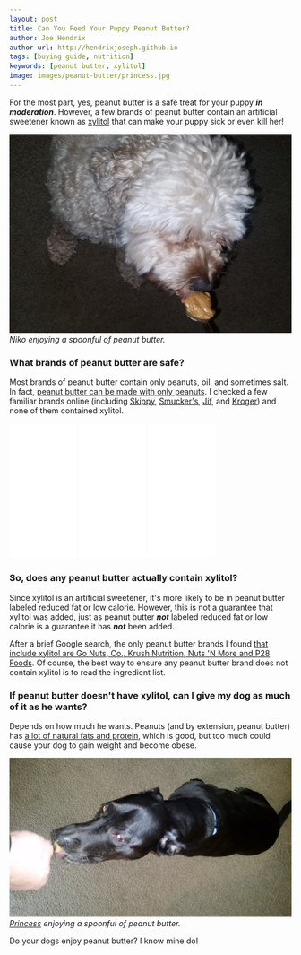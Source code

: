 ```yaml
---
layout: post
title: Can You Feed Your Puppy Peanut Butter?
author: Joe Hendrix
author-url: http://hendrixjoseph.github.io
tags: [buying guide, nutrition]
keywords: [peanut butter, xylitol]
image: images/peanut-butter/princess.jpg
---
```


For the most part, yes, peanut butter is a safe treat for your puppy ***in moderation***. However, a few brands of peanut butter contain an artificial sweetener known as [xylitol](https://en.wikipedia.org/wiki/Xylitol) that can make your puppy sick or even kill her!

![Niko enjoying a spoonful of peanut butter.](/images/peanut-butter/niko.jpg "Niko enjoying a spoonful of peanut butter.")
*Niko enjoying a spoonful of peanut butter.*

### What brands of peanut butter are safe?

Most brands of peanut butter contain only peanuts, oil, and sometimes salt. In fact, [peanut butter can be made with only peanuts](http://www.thekitchn.com/how-to-make-homemade-peanut-butter-cooking-lessons-from-the-kitchn-199110). I checked a few familiar brands online (including [Skippy](http://www.peanutbutter.com/products.php), [Smucker's](http://www.smuckers.com/products/peanut-butter), [Jif](http://www.jif.com/products), and [Kroger](http://www.fooducate.com/app#!page=product&id=808D80FE-E105-11DF-A102-FEFD45A4D471)) and none of them contained xylitol.

<iframe style="width:120px;height:240px;" marginwidth="0" marginheight="0" scrolling="no" frameborder="0" src="//ws-na.amazon-adsystem.com/widgets/q?ServiceVersion=20070822&OneJS=1&Operation=GetAdHtml&MarketPlace=US&source=ss&ref=as_ss_li_til&ad_type=product_link&tracking_id=puppysnuggles-20&marketplace=amazon&region=US&placement=B0005ZH4QI&asins=B0005ZH4QI&linkId=61dc58f742d9da2e839fc7362d4fecb0&show_border=true&link_opens_in_new_window=true"></iframe>
<iframe style="width:120px;height:240px;" marginwidth="0" marginheight="0" scrolling="no" frameborder="0" src="//ws-na.amazon-adsystem.com/widgets/q?ServiceVersion=20070822&OneJS=1&Operation=GetAdHtml&MarketPlace=US&source=ss&ref=as_ss_li_til&ad_type=product_link&tracking_id=puppysnuggles-20&marketplace=amazon&region=US&placement=B0045TQEXO&asins=B0045TQEXO&linkId=d17855ad6a17b10dbaaf08fd6ef72c8b&show_border=true&link_opens_in_new_window=true"></iframe>
<iframe style="width:120px;height:240px;" marginwidth="0" marginheight="0" scrolling="no" frameborder="0" src="//ws-na.amazon-adsystem.com/widgets/q?ServiceVersion=20070822&OneJS=1&Operation=GetAdHtml&MarketPlace=US&source=ss&ref=as_ss_li_til&ad_type=product_link&tracking_id=puppysnuggles-20&marketplace=amazon&region=US&placement=B00061ETX2&asins=B00061ETX2&linkId=62759043f3b33a5358583326d33c0e6e&show_border=true&link_opens_in_new_window=true"></iframe>

### So, does any peanut butter actually contain xylitol?

Since xylitol is an artificial sweetener, it's more likely to be in peanut butter labeled reduced fat or low calorie. However, this is not a guarantee that xylitol was added, just as peanut butter ***not*** labeled reduced fat or low calorie is a guarantee it has ***not*** been added.

After a brief Google search, the only peanut butter brands I found [that include xylitol are Go Nuts, Co., Krush Nutrition, Nuts 'N More and P28 Foods](https://www.thedodo.com/ingrediant-could-be-deadly-dog-1449364385.html). Of course, the best way to ensure any peanut butter brand does not contain xylitol is to read the ingredient list.

### If peanut butter doesn't have xylitol, can I give my dog as much of it as he wants?

Depends on how much he wants. Peanuts (and by extension, peanut butter) has [a lot of natural fats and protein](http://www.akc.org/content/health/articles/can-dogs-eat-peanut-butter1/), which is good, but too much could cause your dog to gain weight and become obese.

![Princess enjoying a spoonful of peanut butter.](/images/peanut-butter/princess.jpg "Princess enjoying a spoonful of peanut butter.")
*[Princess](http://www.puppy-snuggles.com/blog/puppy-profile-princess/) enjoying a spoonful of peanut butter.*

Do your dogs enjoy peanut butter? I know mine do!
